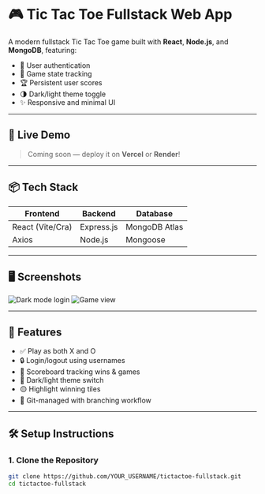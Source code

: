 # 🎮 Tic Tac Toe Fullstack Web App

A modern fullstack Tic Tac Toe game built with **React**, **Node.js**, and **MongoDB**, featuring:

- 🔐 User authentication
- 🧠 Game state tracking
- 🏆 Persistent user scores
- 🌗 Dark/light theme toggle
- ✨ Responsive and minimal UI

---

## 🚀 Live Demo

> Coming soon — deploy it on **Vercel** or **Render**!

---

## 📦 Tech Stack

| Frontend       | Backend     | Database   |
|----------------|-------------|------------|
| React (Vite/Cra) | Express.js  | MongoDB Atlas |
| Axios          | Node.js     | Mongoose   |

---

## 🖥️ Screenshots

![Dark mode login](./assets/screenshot-login-dark.png)
![Game view](./assets/screenshot-game.png)

---

## 🧰 Features

- ✅ Play as both X and O
- 🔒 Login/logout using usernames
- 🧮 Scoreboard tracking wins & games
- 🌙 Dark/light theme switch
- 🟡 Highlight winning tiles
- 📁 Git-managed with branching workflow

---

## 🛠️ Setup Instructions

### 1. Clone the Repository

```bash
git clone https://github.com/YOUR_USERNAME/tictactoe-fullstack.git
cd tictactoe-fullstack
